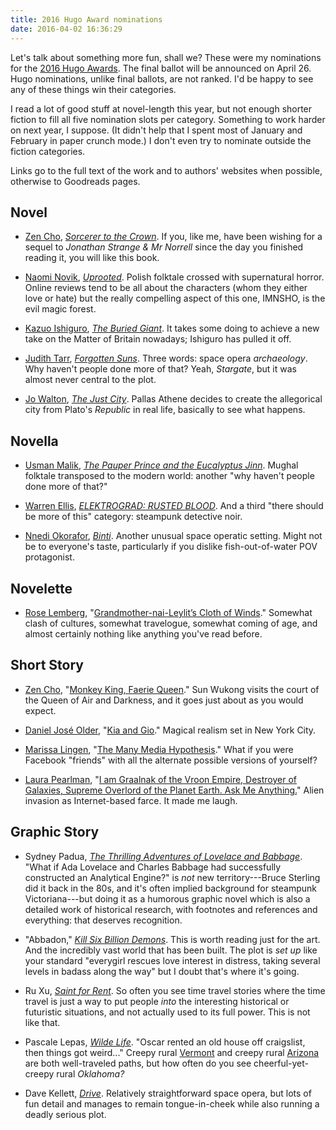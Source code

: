 ```yaml
---
title: 2016 Hugo Award nominations
date: 2016-04-02 16:36:29
---
```


Let's talk about something more fun, shall we?  These were my
nominations for the [2016 Hugo Awards](https://www.thehugoawards.org/).
The final ballot will be announced on April 26.  Hugo nominations,
unlike final ballots, are not ranked.  I'd be happy to see any of
these things win their categories.

I read a lot of good stuff at novel-length this year, but not enough
shorter fiction to fill all five nomination slots per category.
Something to work harder on next year, I suppose.  (It didn't help
that I spent most of January and February in paper crunch mode.)  I
don't even try to nominate outside the fiction categories.

<!--more-->

Links go to the full text of the work and to authors' websites when
possible, otherwise to Goodreads pages.

## Novel

* [Zen Cho](https://zencho.org/),
  _[Sorcerer to the Crown](https://www.goodreads.com/book/show/23943137-sorcerer-to-the-crown)_.
  If you, like me, have been wishing for a sequel to _Jonathan Strange
  & Mr Norrell_ since the day you finished reading it, you will like
  this book.

* [Naomi Novik](https://www.naominovik.com/),
  _[Uprooted](https://www.goodreads.com/book/show/22544764-uprooted)_.
  Polish folktale crossed with supernatural horror.  Online reviews
  tend to be all about the characters (whom they either love or hate)
  but the really compelling aspect of this one, IMNSHO, is the evil
  magic forest.

* [Kazuo Ishiguro](https://www.goodreads.com/author/show/4280.Kazuo_Ishiguro),
  _[The Buried Giant](https://www.goodreads.com/book/show/22522805-the-buried-giant)_.
  It takes some doing to achieve a new take on the Matter of Britain
  nowadays; Ishiguro has pulled it off.

* [Judith Tarr](https://www.goodreads.com/author/show/41194.Judith_Tarr),
  _[Forgotten Suns](https://www.goodreads.com/book/show/24290807-forgotten-suns)_.
  Three words: space opera _archaeology_.  Why haven't people done
  more of that?  Yeah, _Stargate_, but it was almost never central to
  the plot.

* [Jo Walton](http://www.jowaltonbooks.com/),
  _[The Just City](https://www.goodreads.com/book/show/22055276-the-just-city)_.
  Pallas Athene decides to create the allegorical city from Plato's
  _Republic_ in real life, basically to see what happens.

## Novella

* [Usman Malik](https://www.usmanmalik.org/),
  _[The Pauper Prince and the Eucalyptus Jinn](https://www.tor.com/2015/04/22/the-pauper-prince-and-the-eucalyptus-jinn-usman-malik/)_.
  Mughal folktale transposed to the modern world: another "why
  haven't people done more of that?"

* [Warren Ellis](http://www.warrenellis.com/),
  _[ELEKTROGRAD: RUSTED BLOOD](https://www.goodreads.com/book/show/26069714-elektrograd)_.
  And a third "there should be more of this" category: steampunk
  detective noir.

* [Nnedi Okorafor](https://nnedi.com/),
  _[Binti](https://www.goodreads.com/book/show/25667918-binti)_.
  Another unusual space operatic setting.  Might not be to everyone's
  taste, particularly if you dislike fish-out-of-water POV protagonist.

## Novelette

* [Rose Lemberg](http://roselemberg.net/),
  "[Grandmother-nai-Leylit’s Cloth of Winds](http://www.beneath-ceaseless-skies.com/stories/grandmother-nai-leylits-cloth-of-winds/)."
  Somewhat clash of cultures, somewhat travelogue, somewhat coming of
  age, and almost certainly nothing like anything you've read before.

## Short Story

* [Zen Cho](https://zencho.org/),
  "[Monkey King, Faerie Queen](http://www.kaleidotrope.net/archives/spring-2015/monkey-king-faerie-queen-by-zen-cho/)."
  Sun Wukong visits the court of the Queen of Air and Darkness, and it
  goes just about as you would expect.

* [Daniel José Older](http://danieljoseolder.net/),
  "[Kia and Gio](https://www.tor.com/2015/01/06/kia-and-gio-daniel-jose-older/)."
  Magical realism set in New York City.

* [Marissa Lingen](https://www.marissalingen.com/),
  "[The Many Media Hypothesis](https://www.nature.com/articles/526286a)."
  What if you were Facebook "friends" with all the alternate possible
  versions of yourself?

* [Laura Pearlman](https://unlikelyexplanations.com/),
  "[I am Graalnak of the Vroon Empire, Destroyer of Galaxies, Supreme Overlord of the Planet Earth. Ask Me Anything.](https://flashfictiononline.com/main/article/i-am-graalnak-of-the-vroon-empire-destroyer-of-galaxies-supreme-overlord-of-the-planet-earth-ask-me-anything/)"
  Alien invasion as Internet-based farce.  It made me laugh.

## Graphic Story

* Sydney Padua, _[The Thrilling Adventures of Lovelace and Babbage](http://sydneypadua.com/2dgoggles/the-book/)_.
  "What if Ada Lovelace and Charles Babbage had successfully
  constructed an Analytical Engine?" is _not_ new territory---Bruce
  Sterling did it back in the 80s, and it's often implied background
  for steampunk Victoriana---but doing it as a humorous graphic novel
  which is also a detailed work of historical research, with footnotes
  and references and everything: that deserves recognition.

* "Abbadon,"
  _[Kill Six Billion Demons](https://killsixbilliondemons.com/)_.
  This is worth reading just for the art.  And the incredibly vast
  world that has been built.  The plot is _set up_ like your standard
  "everygirl rescues love interest in distress, taking several levels
  in badass along the way" but I doubt that's where it's going.

* Ru Xu, _[Saint for Rent](https://www.saintforrent.com/)_.
  So often you see time travel stories where the time travel is just a
  way to put people _into_ the interesting historical or futuristic
  situations, and not actually used to its full power.  This is not
  like that.

* Pascale Lepas, _[Wilde Life](https://www.wildelifecomic.com/)_.
  "Oscar rented an old house off craigslist, then things got weird..."
  Creepy rural [Vermont](https://the-toast.net/series/chris-kimball/)
  and creepy rural [Arizona](http://www.welcometonightvale.com/) are
  both well-traveled paths, but how often do you see
  cheerful-yet-creepy rural _Oklahoma?_

* Dave Kellett, _[Drive](http://www.drivecomic.com/)_.
  Relatively straightforward space opera, but lots of fun detail and
  manages to remain tongue-in-cheek while also running a deadly
  serious plot.
